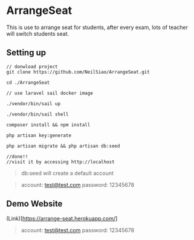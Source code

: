 # ArrangeSeat
This is use to arrange seat for students, after every exam, lots of teacher will switch students seat. 

## Setting up
```
// donwload project 
git clone https://github.com/NeilSiao/ArrangeSeat.git

cd ./ArrangeSeat

// use laravel sail docker image

./vendor/bin/sail up

./vendor/bin/sail shell

composer install && npm install 

php artisan key:generate

php artisan migrate && php artisan db:seed

//done!! 
//visit it by accessing http://localhost

```
> db:seed will create a default account

> account: test@test.com
> password: 12345678

## Demo Website
(Link)[https://arrange-seat.herokuapp.com/]
> account: test@test.com
> password: 12345678





